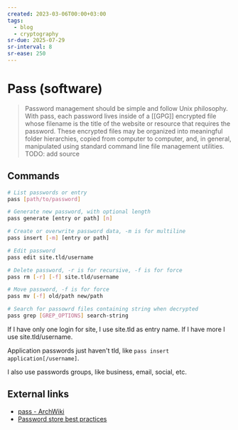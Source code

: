 ```yaml
---
created: 2023-03-06T00:00+03:00
tags:
  - blog
  - cryptography
sr-due: 2025-07-29
sr-interval: 8
sr-ease: 250
---
```


# Pass (software)

> Password management should be simple and follow Unix philosophy. With pass, each password lives inside of a [[GPG]] encrypted file whose filename is the title of the website or resource that requires the password. These encrypted files may be organized into meaningful folder hierarchies, copied from computer to computer, and, in general, manipulated using standard command line file management utilities. TODO: add source

## Commands

```sh
# List passwords or entry
pass [path/to/password]

# Generate new password, with optional length
pass generate [entry or path] [n]

# Create or overwrite password data, -m is for multiline
pass insert [-m] [entry or path]

# Edit password
pass edit site.tld/username

# Delete password, -r is for recursive, -f is for force
pass rm [-r] [-f] site.tld/username

# Move password, -f is for force
pass mv [-f] old/path new/path

# Search for passowrd files containing string when decrypted
pass grep [GREP_OPTIONS] search-string
```

If I have only one login for site, I use site.tld as entry name. If I have more I use site.tld/username.

Application passwords just haven't tld, like `pass insert application[/username]`.

I also use passwords groups, like business, email, social, etc.

## External links

- [pass - ArchWiki](https://wiki.archlinux.org/title/Pass)
- [Password store best practices](https://github.com/fpco/best-practices/blob/master/password-store.md)
